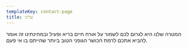 ```yaml
---
templateKey: contact-page
title: עלינו
---
```

המטרה שלנו היא לגרום לכם לשמור על אורח חיים בריא ופעיל
ובמחינתינו זה אומר להביא אתכם לרמת הכושר הגופני הטוב ביותר
שהייתם בו אי פעם.
